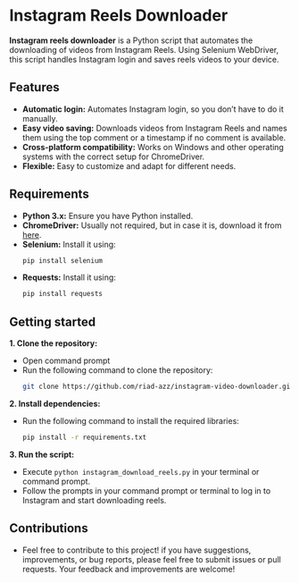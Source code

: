 # Instagram Reels Downloader
**Instagram reels downloader** is a Python script that automates the downloading of videos from Instagram Reels. Using Selenium WebDriver, this script handles Instagram login and saves reels videos to your device.

## Features
- **Automatic login:** Automates Instagram login, so you don’t have to do it manually.
- **Easy video saving:** Downloads videos from Instagram Reels and names them using the top comment or a timestamp if no comment is available.
- **Cross-platform compatibility:** Works on Windows and other operating systems with the correct setup for ChromeDriver.
- **Flexible:** Easy to customize and adapt for different needs.

## Requirements
- **Python 3.x:** Ensure you have Python installed.
- **ChromeDriver:** Usually not required, but in case it is, download it from [here](https://googlechromelabs.github.io/chrome-for-testing/).
- **Selenium:** Install it using:
  ```bash
  pip install selenium
- **Requests:** Install it using:
  ```bash
  pip install requests

## Getting started
**1. Clone the repository:**
- Open command prompt
- Run the following command to clone the repository:
  ```bash
  git clone https://github.com/riad-azz/instagram-video-downloader.git
  
**2. Install dependencies:**
- Run the following command to install the required libraries:
  ```bash
  pip install -r requirements.txt

**3. Run the script:**
- Execute ```python instagram_download_reels.py``` in your terminal or command prompt.
- Follow the prompts in your command prompt or terminal to log in to Instagram and start downloading reels.

## Contributions
- Feel free to contribute to this project! if you have suggestions, improvements, or bug reports, please feel free to submit issues or pull requests.  Your feedback and improvements are welcome!


